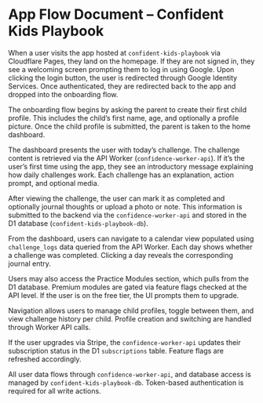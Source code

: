 
# App Flow Document – Confident Kids Playbook

When a user visits the app hosted at `confident-kids-playbook` via Cloudflare Pages, they land on the homepage. If they are not signed in, they see a welcoming screen prompting them to log in using Google. Upon clicking the login button, the user is redirected through Google Identity Services. Once authenticated, they are redirected back to the app and dropped into the onboarding flow.

The onboarding flow begins by asking the parent to create their first child profile. This includes the child’s first name, age, and optionally a profile picture. Once the child profile is submitted, the parent is taken to the home dashboard.

The dashboard presents the user with today’s challenge. The challenge content is retrieved via the API Worker (`confidence-worker-api`). If it’s the user’s first time using the app, they see an introductory message explaining how daily challenges work. Each challenge has an explanation, action prompt, and optional media.

After viewing the challenge, the user can mark it as completed and optionally journal thoughts or upload a photo or note. This information is submitted to the backend via the `confidence-worker-api` and stored in the D1 database (`confident-kids-playbook-db`).

From the dashboard, users can navigate to a calendar view populated using `challenge_logs` data queried from the API Worker. Each day shows whether a challenge was completed. Clicking a day reveals the corresponding journal entry.

Users may also access the Practice Modules section, which pulls from the D1 database. Premium modules are gated via feature flags checked at the API level. If the user is on the free tier, the UI prompts them to upgrade.

Navigation allows users to manage child profiles, toggle between them, and view challenge history per child. Profile creation and switching are handled through Worker API calls.

If the user upgrades via Stripe, the `confidence-worker-api` updates their subscription status in the D1 `subscriptions` table. Feature flags are refreshed accordingly.

All user data flows through `confidence-worker-api`, and database access is managed by `confident-kids-playbook-db`. Token-based authentication is required for all write actions.

